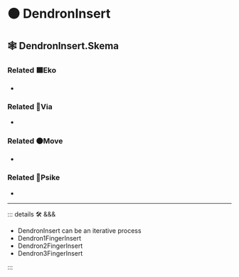 # 🟠 <move>DendronInsert</move>

## 🕸 DendronInsert.Skema

### Related 🟩<eko>Eko</eko>

-

### Related 🔻<via>Via</via>

-

### Related 🟠<move>Move</move>

-

### Related 💜<psike>Psike</psike>

-

---

<!-- =================================================== -->
<!-- =================================================== -->
<!-- =================================================== -->
<!-- =================================================== -->
<!-- =================================================== -->
::: details 🛠 <dev>&&&</dev>

- DendronInsert can be an iterative process
- Dendron1FingerInsert
- Dendron2FingerInsert
- Dendron3FingerInsert

:::
